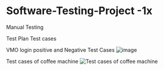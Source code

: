 # Software-Testing-Project -1x
Manual Testing

Test Plan
Test cases

VMO login positive and Negative Test Cases
![image](https://github.com/manish-patil93/Software-Testing-Project/assets/174859343/059a30c0-b097-40e6-827c-9314dd3428a2)

Test cases of coffee machine
![Test cases of coffee machine](https://github.com/manish-patil93/Software-Testing-Project/assets/174859343/4f7463fc-9d5e-4b18-a7dd-017d5988c5f6)


